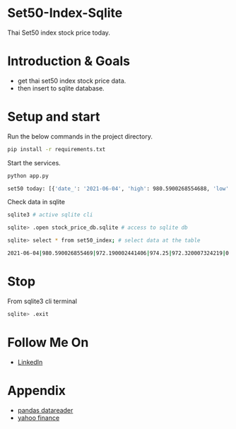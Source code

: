 # Set50-Index-Sqlite
Thai Set50 index stock price today.

# Introduction & Goals
- get thai set50 index stock price data.
- then insert to sqlite database.

# Setup and start
Run the below commands in the project directory.

```bash
pip install -r requirements.txt
```

Start the services.
```bash
python app.py
```
```bash
set50 today: [{'date_': '2021-06-04', 'high': 980.5900268554688, 'low': 972.1900024414062, 'open': 974.25, 'close': 972.3200073242188, 'volume': 0.0, 'adj_close': 972.3200073242188}] # sample data
```
Check data in sqlite
```bash
sqlite3 # active sqlite cli
```
```bash
sqlite> .open stock_price_db.sqlite # access to sqlite db
```
```bash
sqlite> select * from set50_index; # select data at the table
```
```bash
2021-06-04|980.590026855469|972.190002441406|974.25|972.320007324219|0|972.320007324219 # sample data
```

# Stop
From sqlite3 cli terminal
```bash
sqlite> .exit
```

# Follow Me On

- [LinkedIn](https://www.linkedin.com/in/phich-buranchai-9660141b7/)

# Appendix

- [pandas datareader](https://pydata.github.io/pandas-datareader/)
- [yahoo finance](https://finance.yahoo.com/)